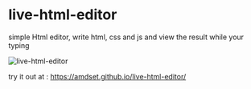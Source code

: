 # live-html-editor
simple Html editor, write html, css and js and view the result while your typing


![live-html-editor](https://user-images.githubusercontent.com/33881639/197676047-87174770-318d-4dfd-98e5-4c51056e4653.JPG)

try it out at : https://amdset.github.io/live-html-editor/
